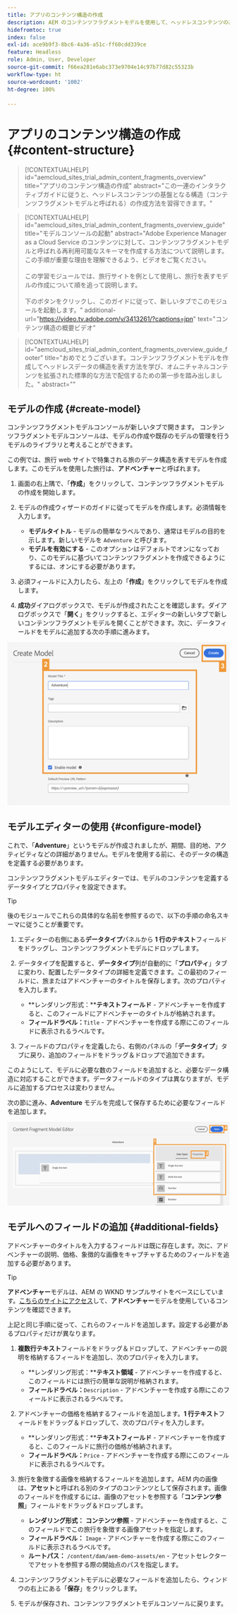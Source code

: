 ```yaml
---
title: アプリのコンテンツ構造の作成
description: AEM のコンテンツフラグメントモデルを使用して、ヘッドレスコンテンツの基盤となるコンテンツ構造を作成する方法について説明します。
hidefromtoc: true
index: false
exl-id: ace9b9f3-8bc6-4a36-a51c-ff60cdd339ce
feature: Headless
role: Admin, User, Developer
source-git-commit: f66ea281e6abc373e9704e14c97b77d82c55323b
workflow-type: ht
source-wordcount: '1002'
ht-degree: 100%

---
```



# アプリのコンテンツ構造の作成 {#content-structure}

>[!CONTEXTUALHELP]
>id="aemcloud_sites_trial_admin_content_fragments_overview"
>title="アプリのコンテンツ構造の作成"
>abstract="この一連のインタラクティブガイドに従うと、ヘッドレスコンテンツの基盤となる構造（コンテンツフラグメントモデルと呼ばれる）の作成方法を習得できます。"

>[!CONTEXTUALHELP]
>id="aemcloud_sites_trial_admin_content_fragments_overview_guide"
>title="モデルコンソールの起動"
>abstract="Adobe Experience Manager as a Cloud Service のコンテンツに対して、コンテンツフラグメントモデルと呼ばれる再利用可能なスキーマを作成する方法について説明します。この手順が重要な理由を理解できるよう、ビデオをご覧ください。<br><br>この学習モジュールでは、旅行サイトを例として使用し、旅行を表すモデルの作成について順を追って説明します。<br><br>下のボタンをクリックし、このガイドに従って、新しいタブでこのモジュールを起動します。"
>additional-url="https://video.tv.adobe.com/v/3413261/?captions=jpn" text="コンテンツ構造の概要ビデオ"

>[!CONTEXTUALHELP]
>id="aemcloud_sites_trial_admin_content_fragments_overview_guide_footer"
>title="おめでとうございます。コンテンツフラグメントモデルを作成してヘッドレスデータの構造を表す方法を学び、オムニチャネルコンテンツを拡張された標準的な方法で配信するための第一歩を踏み出しました。"
>abstract=""

## モデルの作成 {#create-model}

コンテンツフラグメントモデルコンソールが新しいタブで開きます。 コンテンツフラグメントモデルコンソールは、モデルの作成や既存のモデルの管理を行うモデルのライブラリと考えることができます。

この例では、旅行 web サイトで特集される旅のデータ構造を表すモデルを作成します。このモデルを使用した旅行は、**アドベンチャー**&#x200B;と呼ばれます。

1. 画面の右上隅で、「**作成**」をクリックして、コンテンツフラグメントモデルの作成を開始します。

1. モデルの作成ウィザードのガイドに従ってモデルを作成します。必須情報を入力します。

   * **モデルタイトル** - モデルの簡単なラベルであり、通常はモデルの目的を示します。新しいモデルを `Adventure` と呼びます。
   * **モデルを有効にする** - このオプションはデフォルトでオンになっており、このモデルに基づいてコンテンツフラグメントを作成できるようにするには、オンにする必要があります。

1. 必須フィールドに入力したら、左上の「**作成**」をクリックしてモデルを作成します。

1. **成功**&#x200B;ダイアログボックスで、モデルが作成されたことを確認します。ダイアログボックスで「**開く**」をクリックすると、エディターの新しいタブで新しいコンテンツフラグメントモデルを開くことができます。次に、データフィールドをモデルに追加する次の手順に進みます。

![コンテンツフラグメントモデル作成する手順 2 および 3](assets/do-not-localize/create-model.png)

## モデルエディターの使用 {#configure-model}

これで、「**Adventure**」というモデルが作成されましたが、期間、目的地、アクティビティなどの詳細がありません。モデルを使用する前に、そのデータの構造を定義する必要があります。

コンテンツフラグメントモデルエディターでは、モデルのコンテンツを定義するデータタイプとプロパティを設定できます。

>[!TIP]
>
>後のモジュールでこれらの具体的な名前を参照するので、以下の手順の命名スキーマに従うことが重要です。

1. エディターの右側にある&#x200B;**データタイプ**&#x200B;パネルから **1 行のテキスト**&#x200B;フィールドをドラッグし、コンテンツフラグメントモデルにドロップします。

1. データタイプを配置すると、**データタイプ**&#x200B;列が自動的に「**プロパティ**」タブに変わり、配置したデータタイプの詳細を定義できます。この最初のフィールドに、旅またはアドベンチャーのタイトルを保存します。次のプロパティを入力します。

   * **レンダリング形式：****テキストフィールド** - アドベンチャーを作成すると、このフィールドにアドベンチャーのタイトルが格納されます。
   * **フィールドラベル：**`Title` - アドベンチャーを作成する際にこのフィールドに表示されるラベルです。

1. フィールドのプロパティを定義したら、右側のパネルの「**データタイプ**」タブに戻り、追加のフィールドをドラッグ＆ドロップで追加できます。

このようにして、モデルに必要な数のフィールドを追加すると、必要なデータ構造に対応することができます。データフィールドのタイプは異なりますが、モデルに追加するプロセスは変わりません。

次の節に進み、**Adventure** モデルを完成して保存するために必要なフィールドを追加します。

![フィールドをモデルに追加する手順 1、2、3](assets/do-not-localize/define-model-fields.png)

## モデルへのフィールドの追加 {#additional-fields}

アドベンチャーのタイトルを入力するフィールドは既に存在します。次に、アドベンチャーの説明、価格、象徴的な画像をキャプチャするためのフィールドを追加する必要があります。

>[!TIP]
>
>**アドベンチャー**&#x200B;モデルは、AEM の WKND サンプルサイトをベースにしています。[こちらのサイトにアクセス](https://wknd.site/us/en/adventures/yosemite-backpacking.html)して、**アドベンチャー**&#x200B;モデルを使用しているコンテンツを確認できます。

上記と同じ手順に従って、これらのフィールドを追加します。設定する必要があるプロパティだけが異なります。

1. **複数行テキスト**&#x200B;フィールドをドラッグ＆ドロップして、アドベンチャーの説明を格納するフィールドを追加し、次のプロパティを入力します。

   * **レンダリング形式：****テキスト領域** - アドベンチャーを作成すると、このフィールドには旅行の簡単な説明が格納されます。
   * **フィールドラベル：**`Description` - アドベンチャーを作成する際にこのフィールドに表示されるラベルです。

1. アドベンチャーの価格を格納するフィールドを追加します。**1 行テキスト**&#x200B;フィールドをドラッグ＆ドロップして、次のプロパティを入力します。

   * **レンダリング形式：****テキストフィールド** - アドベンチャーを作成すると、このフィールドに旅行の価格が格納されます。
   * **フィールドラベル：**`Price` - アドベンチャーを作成する際にこのフィールドに表示されるラベルです。

1. 旅行を象徴する画像を格納するフィールドを追加します。AEM 内の画像は、**アセット**&#x200B;と呼ばれる別のタイプのコンテンツとして保存されます。画像のフィールドを作成するには、画像のアセットを参照する「**コンテンツ参照**」フィールドをドラッグ＆ドロップします。

   * **レンダリング形式：** **コンテンツ参照** - アドベンチャーを作成すると、このフィールドでこの旅行を象徴する画像アセットを指定します。
   * **フィールドラベル：** `Image` - アドベンチャーを作成する際にこのフィールドに表示されるラベルです。
   * **ルートパス：** `/content/dam/aem-demo-assets/en` - アセットセレクターでアセットを参照する際の開始点のパスを指定します。

1. コンテンツフラグメントモデルに必要なフィールドを追加したら、ウィンドウの右上にある「**保存**」をクリックします。

1. モデルが保存され、コンテンツフラグメントモデルコンソールに戻ります。
